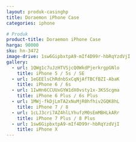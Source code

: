 ```yaml
---
layout: produk-casinghp
title: Doraemon iPhone Case
categories: iphone

# Produk
product-title: Doraemon iPhone Case
harga: 90000
sku: hn-3472
image-drive: 1sw6GipbxtpA9-mIf4D99r-hbRqYzdVjI
gallery:
  - url: 1QWg1c7uJzHTVSjcQ0WkdPjerkrgpGNlo
    title: iPhone 5 / 5s / SE
  - url: 1eGEElsChRdnbSxCqNjAfTBCfBZI-AbaK
    title: iPhone 6 / 6s
  - url: 1IwHn6CCUUxGYW1dX0vsty1x-3KSScgma
    title: iPhone 6 Plus / 6s Plus
  - url: 1MWj-fkDjLmTA2xNuMjR0hfhiv2GQK8hL
    title: iPhone 7 / 8
  - url: 1cLJ3cri7AZ4hlLYhufzM0sEmMBHLkARr
    title: iPhone 7 Plus / 8 Plus
  - url: 1sw6GipbxtpA9-mIf4D99r-hbRqYzdVjI
    title: iPhone X
---
```

